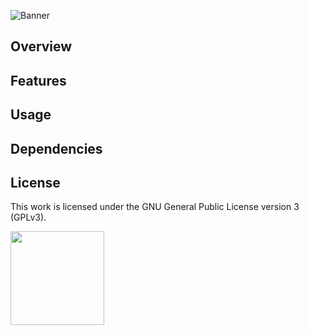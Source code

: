 ![Banner](https://s-christy.com/status-banner-service/treemap/banner-slim.svg)

## Overview

## Features

## Usage

## Dependencies

## License

This work is licensed under the GNU General Public License version 3 (GPLv3).

[<img src="https://s-christy.com/status-banner-service/GPLv3_Logo.svg" width="150" />](https://www.gnu.org/licenses/gpl-3.0.en.html)

